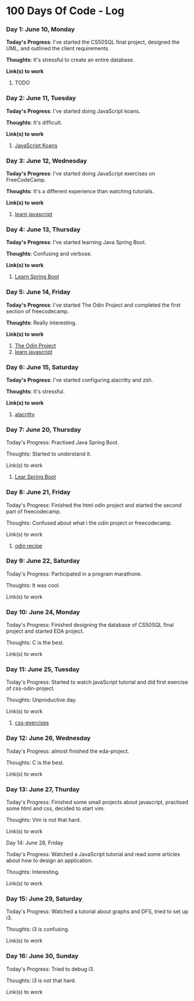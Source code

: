 # 100 Days Of Code - Log

### Day 1: June 10, Monday

**Today's Progress**: I've started the CS50SQL final project, designed the UML, and outlined the client requirements.

**Thoughts**: It's stressful to create an entire database.

**Link(s) to work**
1. TODO

### Day 2: June 11, Tuesday

**Today's Progress**: I've started doing JavaScript koans.

**Thoughts**: It's difficult.

**Link(s) to work**
1. [JavaScript Koans](https://github.com/mrdavidlaing/javascript-koans/tree/master)

### Day 3: June 12, Wednesday

**Today's Progress**: I've started doing JavaScript exercises on FreeCodeCamp.

**Thoughts**: It's a different experience than watching tutorials.

**Link(s) to work**
1. [learn javascript](https://www.freecodecamp.org/learn/javascript-algorithms-and-data-structures-v8/)

### Day 4: June 13, Thursday

**Today's Progress**: I've started learning Java Spring Boot.

**Thoughts**: Confusing and verbose.

**Link(s) to work**
1. [Learn Spring Boot](https://dio.me/)

### Day 5: June 14, Friday

**Today's Progress**: I've started The Odin Project and completed the first section of freecodecamp.

**Thoughts**: Really interesting.

**Link(s) to work**
1. [The Odin Project](https://www.theodinproject.com/)
2. [learn javascript](https://www.freecodecamp.org/learn/javascript-algorithms-and-data-structures-v8/)

### Day 6: June 15, Saturday 

**Today's Progress**: I've started configuring alacritty and zsh.

**Thoughts**: It's stressful.

**Link(s) to work**
1. [alacritty](https://alacritty.org)

### Day 7: June 20, Thursday 

Today's Progress: Practised Java Spring Boot.

Thoughts: Started to understand it.

Link(s) to work
1. [Lear Spring Boot](https://dio.me/)

### Day 8: June 21, Friday

Today's Progress: Finished the html odin project and started the second part of freecodecamp.

Thoughts: Confused about what i the odin project or freecodecamp.

Link(s) to work
1. [odin recipe](https://github.com/gcxz7/odin-recipes) 

### Day 9: June 22, Saturday

Today's Progress: Participated in a program marathone.

Thoughts: It was cool.

Link(s) to work

### Day 10: June 24, Monday

Today's Progress: Finished designing the database of CS50SQL final project and started EDA project.

Thoughts: C is the best.

Link(s) to work

### Day 11: June 25, Tuesday

Today's Progress: Started to watch javaScript tutorial and did first exercise of css-odin-project.

Thoughts: Unproductive day.

Link(s) to work 

1. [css-exercises](https://github.com/gcxz7/css-exercises)

### Day 12: June 26, Wednesday 

Today's Progress: almost finished the eda-project.

Thoughts: C is the best.

Link(s) to work

### Day 13: June 27, Thurday 

Today's Progress: Finished some small projects about javascript, practised some html and css, decided to start vim.

Thoughts: Vim is not that hard.

Link(s) to work 

Day 14: June 28, Friday

Today's Progress: Watched a JavaScript tutorial and read some articles about how to design an application.

Thoughts: Interesting.

Link(s) to work
### Day 15: June 29, Saturday

Today's Progress: Watched a tutorial about graphs and DFS, tried to set up i3.

Thoughts: i3 is confusing.

Link(s) to work

### Day 16: June 30, Sunday

Today's Progress: Tried to debug i3.

Thoughts: i3 is not that hard.

Link(s) to work

